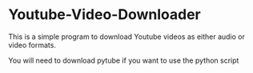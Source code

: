 # Youtube-Video-Downloader
This is a simple program to download Youtube videos as either audio or video formats.

You will need to download pytube if you want to use the python script
